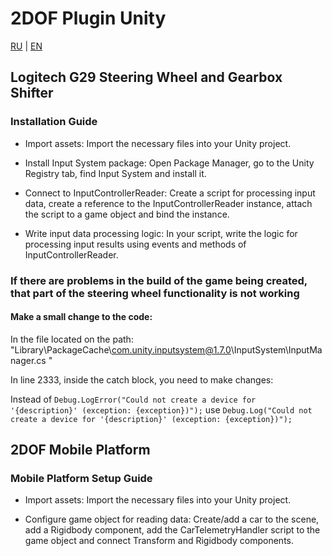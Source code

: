 # 2DOF Plugin Unity

[RU](README.md) | [EN](README.en.md)

## Logitech G29 Steering Wheel and Gearbox Shifter

### Installation Guide

* Import assets: Import the necessary files into your Unity project.

* Install Input System package: Open Package Manager, go to the Unity Registry tab, find Input System and install it.

* Connect to InputControllerReader: Create a script for processing input data, create a reference to the InputControllerReader instance, attach the script to a game object and bind the instance.

* Write input data processing logic: In your script, write the logic for processing input results using events and methods of InputControllerReader.

### If there are problems in the build of the game being created, that part of the steering wheel functionality is not working 

#### Make a small change to the code:

In the file located on the path: "Library\PackageCache\com.unity.inputsystem@1.7.0\InputSystem\InputManager.cs "

In line 2333, inside the catch block, you need to make changes:

Instead of `Debug.LogError("Could not create a device for '{description}' (exception: {exception})");`
use `Debug.Log("Could not create a device for '{description}' (exception: {exception})");`

## 2DOF Mobile Platform

### Mobile Platform Setup Guide

* Import assets: Import the necessary files into your Unity project.

* Configure game object for reading data: Create/add a car to the scene, add a Rigidbody component, add the CarTelemetryHandler script to the game object and connect Transform and Rigidbody components.
